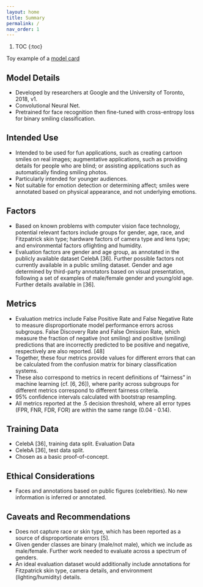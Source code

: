 ```yaml
---
layout: home
title: Summary
permalink: /
nav_order: 1
---
```


1. TOC
{:toc}

Toy example of a [model card](https://arxiv.org/pdf/1810.03993.pdf)

## Model Details

 - Developed by researchers at Google and the University of Toronto, 2018, v1.
 - Convolutional Neural Net.
 - Pretrained for face recognition then fine-tuned with cross-entropy loss for binary smiling classification.

## Intended Use

 - Intended to be used for fun applications, such as creating cartoon smiles on real images; augmentative applications, such as providing details for people who are blind; or assisting applications such as automatically finding smiling photos.
 - Particularly intended for younger audiences.
 - Not suitable for emotion detection or determining affect; smiles were annotated
based on physical appearance, and not underlying emotions.

## Factors

 - Based on known problems with computer vision face technology, potential relevant factors include groups for gender, age, race, and Fitzpatrick skin type; hardware factors of camera type and lens type; and environmental factors oflighting and humidity.
 - Evaluation factors are gender and age group, as annotated in the publicly available
dataset CelebA [36]. Further possible factors not currently available in a public smiling dataset. Gender and age determined by third-party annotators based
on visual presentation, following a set of examples of male/female gender and
young/old age. Further details available in [36].

## Metrics

 - Evaluation metrics include False Positive Rate and False Negative Rate to
measure disproportionate model performance errors across subgroups. False
Discovery Rate and False Omission Rate, which measure the fraction of negative (not smiling) and positive (smiling) predictions that are incorrectly predicted
to be positive and negative, respectively are also reported. [48]
 - Together, these four metrics provide values for different errors that can be calculated from the confusion matrix for binary classification systems.
 - These also correspond to metrics in recent definitions of “fairness” in machine learning (cf. [6, 26]), where parity across subgroups for different metrics correspond to different fairness criteria.
 - 95% confidence intervals calculated with bootstrap resampling.
 - All metrics reported at the .5 decision threshold, where all error types (FPR, FNR, FDR, FOR) are within the same range (0.04 - 0.14).

## Training Data

 - CelebA [36], training data split.
Evaluation Data
 - CelebA [36], test data split.
 - Chosen as a basic proof-of-concept.

## Ethical Considerations

 - Faces and annotations based on public figures (celebrities). No new information
is inferred or annotated.

## Caveats and Recommendations

 - Does not capture race or skin type, which has been reported as a source of disproportionate errors [5].
 - Given gender classes are binary (male/not male), which we include as male/female. Further work needed to evaluate across a spectrum of genders.
 - An ideal evaluation dataset would additionally include annotations for Fitzpatrick skin type, camera details, and environment (lighting/humidity) details.
